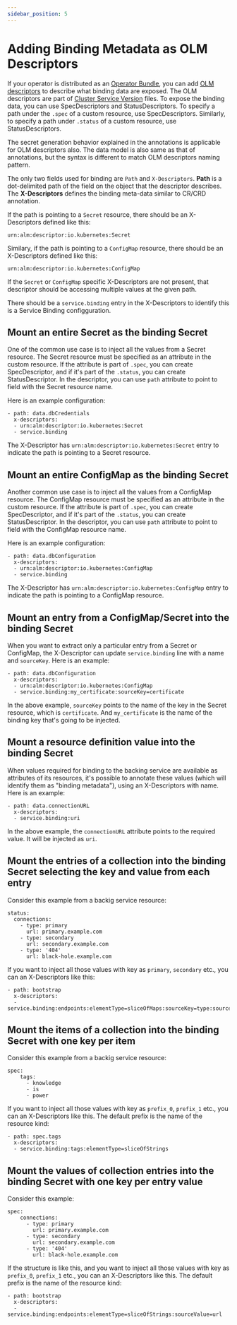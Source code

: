 ```yaml
---
sidebar_position: 5
---
```


# Adding Binding Metadata as OLM Descriptors

If your operator is distributed as an [Operator
Bundle](https://github.com/operator-framework/operator-registry/blob/master/docs/design/operator-bundle.md),
you can add [OLM
descriptors](https://github.com/openshift/console/blob/master/frontend/packages/operator-lifecycle-manager/src/components/descriptors/reference/reference.md)
to describe what binding data are exposed.  The OLM descriptors are part of
[Cluster Service
Version](https://docs.openshift.com/container-platform/4.7/operators/operator_sdk/osdk-generating-csvs.html)
files.  To expose the binding data, you can use SpecDescriptors and
StatusDescriptors.  To specify a path under the `.spec` of a custom resource,
use SpecDescriptors.  Similarly, to specify a path under `.status` of a custom
resource, use StatusDescriptors.

The secret generation behavior explained in the annotations is applicable for
OLM descriptors also.  The data model is also same as that of annotations, but
the syntax is different to match OLM descriptors naming pattern.

The only two fields used for binding are `Path` and `X-Descriptors`.
**Path** is a dot-delimited path of the field on the object that the descriptor
describes. The **X-Descriptors** defines the binding meta-data similar to CR/CRD
annotation.

If the path is pointing to a `Secret` resource, there should be an X-Descriptors defined like this:

    urn:alm:descriptor:io.kubernetes:Secret

Similary, if the path is pointing to a `ConfigMap` resource, there should be an X-Descriptors defined like this:

    urn:alm:descriptor:io.kubernetes:ConfigMap

If the `Secret` or `ConfigMap` specific X-Descriptors are not present, that
descriptor should be accessing multiple values at the given path.

There should be a `service.binding` entry in the X-Descriptors to identify this
is a Service Binding configguration.

## Mount an entire Secret as the binding Secret

One of the common use case is to inject all the values from a Secret resource.
The Secret resource must be specified as an attribute in the custom resource.
If the attribute is part of `.spec`, you can create SpecDescriptor, and if it's
part of the `.status`, you can create StatusDescriptor.  In the descriptor, you
can use `path` attribute to point to field with the Secret resource name.

Here is an example configuration:

```
- path: data.dbCredentials
  x-descriptors:
  - urn:alm:descriptor:io.kubernetes:Secret
  - service.binding
```

The X-Descriptor has `urn:alm:descriptor:io.kubernetes:Secret` entry to indicate
the path is pointing to a Secret resource.

## Mount an entire ConfigMap as the binding Secret

Another common use case is to inject all the values from a ConfigMap resource.
The ConfigMap resource must be specified as an attribute in the custom resource.
If the attribute is part of `.spec`, you can create SpecDescriptor, and if it's
part of the `.status`, you can create StatusDescriptor.  In the descriptor, you
can use `path` attribute to point to field with the ConfigMap resource name.

Here is an example configuration:

```
- path: data.dbConfiguration
  x-descriptors:
  - urn:alm:descriptor:io.kubernetes:ConfigMap
  - service.binding
```

The X-Descriptor has `urn:alm:descriptor:io.kubernetes:ConfigMap` entry to
indicate the path is pointing to a ConfigMap resource.

## Mount an entry from a ConfigMap/Secret into the binding Secret

When you want to extract only a particular entry from a Secret or ConfigMap, the X-Descriptor can
update `service.binding` line with a name and `sourceKey`.  Here is an example:

```
- path: data.dbConfiguration
  x-descriptors:
  - urn:alm:descriptor:io.kubernetes:ConfigMap
  - service.binding:my_certificate:sourceKey=certificate
```

In the above example, `sourceKey` points to the name of the key in the Secret
resource, which is `certificate`.  And `my_certificate` is the name of the
binding key that's going to be injected.

## Mount a resource definition value into the binding Secret

When values required for binding to the backing service are available as attributes of
its resources, it's possible to annotate these values (which will identify them as "binding metadata"), using an
X-Descriptors with name.  Here is an example:

```
- path: data.connectionURL
  x-descriptors:
  - service.binding:uri
```

In the above example, the `connectionURL` attribute points to the required
value.  It will be injected as `uri`.

## Mount the entries of a collection into the binding Secret selecting the key and value from each entry

Consider this example from a backig service resource:

```
status:
  connections:
    - type: primary
      url: primary.example.com
    - type: secondary
      url: secondary.example.com
    - type: '404'
      url: black-hole.example.com
```

If you want to inject all those values with key as `primary`, `secondary` etc.,
you can an X-Descriptors like this:

```
- path: bootstrap
  x-descriptors:
  - service.binding:endpoints:elementType=sliceOfMaps:sourceKey=type:sourceValue=url
```


## Mount the items of a collection into the binding Secret with one key per item


Consider this example from a backig service resource:

```
spec:
    tags:
      - knowledge
      - is
      - power
```

If you want to inject all those values with key as `prefix_0`, `prefix_1` etc.,
you can an X-Descriptors like this.  The default prefix is the name of the
resource kind:

```
- path: spec.tags
  x-descriptors:
  - service.binding:tags:elementType=sliceOfStrings
```

## Mount the values of collection entries into the binding Secret with one key per entry value

Consider this example:

```
spec:
    connections:
      - type: primary
        url: primary.example.com
      - type: secondary
        url: secondary.example.com
      - type: '404'
        url: black-hole.example.com
```

If the structure is like this, and you want to inject all those values with key
as `prefix_0`, `prefix_1` etc., you can an X-Descriptors like this.  The default
prefix is the name of the resource kind:

```
- path: bootstrap
  x-descriptors:
  - service.binding:endpoints:elementType=sliceOfStrings:sourceValue=url
```
